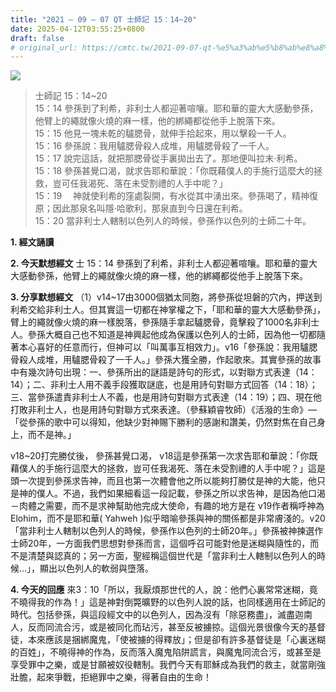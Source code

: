 ```yaml
---
title: "2021 – 09 – 07 QT 士師記 15：14~20"
date: 2025-04-12T03:55:25+0800
draft: false
# original_url: https://cmtc.tw/2021-09-07-qt-%e5%a3%ab%e5%b8%ab%e8%a8%98-15%ef%bc%9a1420
---
```


![](/images/qt.jpg)
> 士師記 15：14\~20  
> 15：14 參孫到了利希，非利士人都迎著喧嚷。耶和華的靈大大感動參孫，他臂上的繩就像火燒的麻一樣，他的綁繩都從他手上脫落下來。  
> 15：15 他見一塊未乾的驢腮骨，就伸手拾起來，用以擊殺一千人。  
> 15：16 參孫說：我用驢腮骨殺人成堆，用驢腮骨殺了一千人。  
> 15：17 說完這話，就把那腮骨從手裏拋出去了。那地便叫拉末‧利希。  
> 15：18 參孫甚覺口渴，就求告耶和華說：「你既藉僕人的手施行這麼大的拯救，豈可任我渴死、落在未受割禮的人手中呢？」  
> 15：19 　神就使利希的窪處裂開，有水從其中湧出來。參孫喝了，精神復原；因此那泉名叫隱‧哈歌利，那泉直到今日還在利希。  
> 15：20 當非利士人轄制以色列人的時候，參孫作以色列的士師二十年。

**1. 經文誦讀**

**2.  今天默想經文**
士 15：14 參孫到了利希，非利士人都迎著喧嚷。耶和華的靈大大感動參孫，他臂上的繩就像火燒的麻一樣，他的綁繩都從他手上脫落下來。

**3. 分享默想經文**
（1）v14\~17由3000個猶太同胞，將參孫從坦磐的穴內，押送到利希交給非利士人。但其實這一切都在神掌權之下，「耶和華的靈大大感動參孫」，臂上的繩就像火燒的麻一樣脫落，參孫隨手拿起驢腮骨，竟擊殺了1000名非利士人。參孫大概自己也不知道是神興起他成為保護以色列人的士師，因為他一切都隨著本心喜好的任意而行，但神可以「叫萬事互相效力」。v16「參孫說：我用驢腮骨殺人成堆，用驢腮骨殺了一千人。」參孫大獲全勝，作起歌來。其實參孫的故事中有幾次詩句出現：一、參孫所出的謎語是詩句的形式，以對聯方式表達（14：14）；二、非利士人用不義手段獲取謎底，也是用詩句對聯方式回答（14：18）；三、當參孫遣責非利士人不義，也是用詩句對聯方式表達（14：19）；四、現在他打敗非利士人，也是用詩句對聯方式來表達。（參蘇穎睿牧師）《活潑的生命》— 「從參孫的歌中可以得知，他缺少對神賜下勝利的感謝和讚美，仍然對焦在自己身上，而不是神。」

v18\~20打完勝仗後， 參孫甚覺口渴， v18這是參孫第一次求告耶和華說：「你既藉僕人的手施行這麼大的拯救，豈可任我渴死、落在未受割禮的人手中呢？」這是頭一次提到參孫求告神，而且也第一次體會他之所以能夠打勝仗是神的大能，他只是神的僕人。不過，我們如果細看這一段記載，參孫之所以求告神，是因為他口渴－肉體之需要，而不是求神幫助他完成大使命，有趣的地方是在 v19作者稱呼神為 Elohim，而不是耶和華( Yahweh )似乎暗喻參孫與神的關係都是非常膚淺的。v20「當非利士人轄制以色列人的時候，參孫作以色列的士師20年。」參孫被神揀選作士師20年，一方面我們思想對參孫而言，這個呼召可能對他是迷糊與隨性的，而不是清楚與認真的；另一方面，聖經稱這個世代是「當非利士人轄制以色列人的時候…」，顯出以色列人的軟弱與墮落。

**4. 今天的回應**
來3：10「所以，我厭煩那世代的人，說：他們心裏常常迷糊，竟不曉得我的作為！」這是神對倒斃曠野的以色列人說的話，也同樣適用在士師記的時代。包括參孫，與這段經文中的以色列人，因為沒有「除惡務盡」，滅盡迦南人，反而同流合污，或是被同化而玷污，甚至反被擄掠。這個光景很像今天的基督徒，本來應該是捆綁魔鬼，「使被擄的得釋放」；但是卻有許多基督徒是「心裏迷糊的百姓」，不曉得神的作為，反而落入魔鬼陷阱謊言，與魔鬼同流合污，或甚至是享受罪中之樂，或是甘願被奴役轄制。我們今天有耶穌成為我們的救主，就當剛強壯膽，起來爭戰，拒絕罪中之樂，得著自由的生命！
